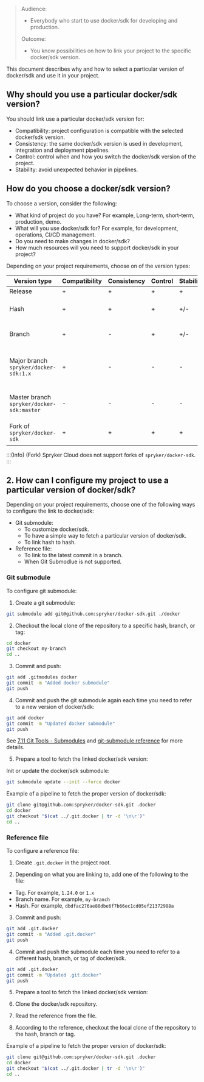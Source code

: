 > Audience:
>
> - Everybody who start to use docker/sdk for developing and production.
>
> Outcome:
> - You know possibilities on how to link your project to the specific docker/sdk version.



This document describes why and how to select a particular version of docker/sdk and use it in your project. 


## Why should you use a particular docker/sdk version?

You should link use a particular docker/sdk version for:
- Compatibility: project configuration is compatible with the selected docker/sdk version.
- Consistency: the same docker/sdk version is used in development, integration and deployment pipelines.
- Control: control when and how you switch the docker/sdk version of the project.
- Stability: avoid unexpected behavior in pipelines.

## How do you choose a docker/sdk version?

To choose a version, consider the following:
- What kind of project do you have? For example, Long-term, short-term, production, demo.
- What will you use docker/sdk for? For example, for development, operations, CI/CD management.
- Do you need to make changes in docker/sdk?
- How much resources will you need to support docker/sdk in your project?


Depending on your project requirements, choose on of the version types:

| Version type | Compatibility | Consistency | Control | Stability | Cases |
|---|---|---|---|---|---|
| Release | + | + | + | + | Live projects. |
| Hash | + | + | + | +/- | Contributing into docker/sdk. |
| Branch | + | - | + | +/- | Contributing into docker/sdk. |
| Major branch `spryker/docker-sdk:1.x` | + | - | - | - | Demo projects. Backward compatibility checks. |
| Master branch `spryker/docker-sdk:master` | - | - | - | - | Short-term demo projects. Quick start. |
| Fork of `spryker/docker-sdk` | + | + | + | +  | Customization of docker/sdk. |

:::(Info) (Fork)
Spryker Cloud does not support forks of `spryker/docker-sdk`.
:::

## 2. How can I configure my project to use a particular version of docker/sdk?

Depending on your project requirements, choose one of the following ways to configure the link to docker/sdk:

* Git submodule:
  * To customize docker/sdk.
  * To have a simple way to fetch a particular version of docker/sdk.
  * To link hash to hash.
* Reference file:
  * To link to the latest commit in a branch.
  * When Git Submodlue is not supported.

### Git submodule 

To configure git submodule:

1. Create a git submodule:
```bash
git submodule add git@github.com:spryker/docker-sdk.git ./docker
```

2. Checkout the local clone of the repository to a specific hash, branch, or tag:
```bash
cd docker
git checkout my-branch
cd ..
```

3. Commit and push:
```bash
git add .gitmodules docker
git commit -m "Added docker submodule"
git push
```

4. Commit and push the git submodule again each time you need to refer to a new version of docker/sdk:
```bash
git add docker
git commit -m "Updated docker submodule"
git push
```

See [7.11 Git Tools - Submodules](https://www.git-scm.com/book/en/v2/Git-Tools-Submodules) and [git-submodule reference](https://git-scm.com/docs/git-submodule) for more details.

5. Prepare a tool to fetch the linked docker/sdk version:

  Init or update the docker/sdk submodule:
  ```bash
  git submodule update --init --force docker
  ```

 Example of a pipeline to fetch the proper version of docker/sdk:
  ```bash
  git clone git@github.com:spryker/docker-sdk.git .docker
  cd docker
  git checkout "$(cat ../.git.docker | tr -d '\n\r')"
  cd ..
  ```


### Reference file

To configure a reference file:

1. Create `.git.docker` in the project root.

2. Depending on what you are linking to, add one of the following to the file:
  * Tag. For example, `1.24.0` or `1.x`
  * Branch name. For example, `my-branch`
  * Hash. For example, `dbdfac276ae80dbe6f7b66ec1cd05ef21372988a`


3. Commit and push:
```bash
git add .git.docker
git commit -m "Added .git.docker"
git push
```

4. Commit and push the submodule each time you need to refer to a different hash, branch, or tag of docker/sdk.
```bash
git add .git.docker
git commit -m "Updated .git.docker"
git push
```

5. Prepare a tool to fetch the linked docker/sdk version:

  1. Clone the docker/sdk repository.
  2. Read the reference from the file.
  3. According to the reference, checkout the local clone of the repository to the hash, branch or tag.

 Example of a pipeline to fetch the proper version of docker/sdk:
  ```bash
  git clone git@github.com:spryker/docker-sdk.git .docker
  cd docker
  git checkout "$(cat ../.git.docker | tr -d '\n\r')"
  cd ..
  ```
